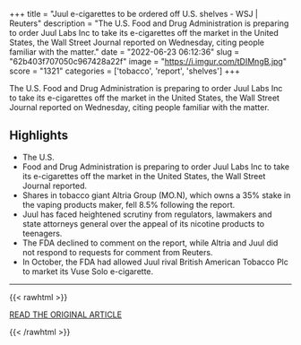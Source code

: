 +++
title = "Juul e-cigarettes to be ordered off U.S. shelves - WSJ | Reuters"
description = "The U.S. Food and Drug Administration is preparing to order Juul Labs Inc to take its e-cigarettes off the market in the United States, the Wall Street Journal reported on Wednesday, citing people familiar with the matter."
date = "2022-06-23 06:12:36"
slug = "62b403f707050c967428a22f"
image = "https://i.imgur.com/tDIMngB.jpg"
score = "1321"
categories = ['tobacco', 'report', 'shelves']
+++

The U.S. Food and Drug Administration is preparing to order Juul Labs Inc to take its e-cigarettes off the market in the United States, the Wall Street Journal reported on Wednesday, citing people familiar with the matter.

## Highlights

- The U.S.
- Food and Drug Administration is preparing to order Juul Labs Inc to take its e-cigarettes off the market in the United States, the Wall Street Journal reported.
- Shares in tobacco giant Altria Group (MO.N), which owns a 35% stake in the vaping products maker, fell 8.5% following the report.
- Juul has faced heightened scrutiny from regulators, lawmakers and state attorneys general over the appeal of its nicotine products to teenagers.
- The FDA declined to comment on the report, while Altria and Juul did not respond to requests for comment from Reuters.
- In October, the FDA had allowed Juul rival British American Tobacco Plc to market its Vuse Solo e-cigarette.

---

{{< rawhtml >}}
  <p class="article-category">
    <a target="_blank" href="https://www.reuters.com/world/us/us-fda-order-juul-e-cigarettes-off-market-wsj-2022-06-22/">READ THE ORIGINAL ARTICLE</a>
  </p>
{{< /rawhtml >}}
